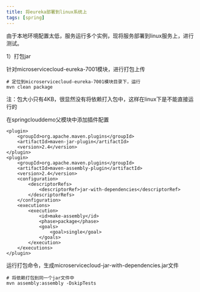 ```yaml
---
title: 将eureka部署到linux系统上
tags: [spring]
---
```


由于本地环境配置太低，服务运行多个实例，现将服务部署到linux服务上，进行测试。

1）打包jar

针对microservicecloud-eureka-7001模块，进行打包上传

```
# 定位到microservicecloud-eureka-7001模块目录下，运行
mvn clean package
```

注：包大小只有4KB，很显然没有将依赖打入包中，这样在linux下是不能直接运行的

在springclouddemo父模块中添加插件配置

```
<plugin>
    <groupId>org.apache.maven.plugins</groupId>
    <artifactId>maven-jar-plugin</artifactId>
    <version>2.4</version>
</plugin>
<plugin>
    <groupId>org.apache.maven.plugins</groupId>
    <artifactId>maven-assembly-plugin</artifactId>
    <version>2.4</version>
    <configuration>
        <descriptorRefs>
            <descriptorRef>jar-with-dependencies</descriptorRef>
        </descriptorRefs>
    </configuration>
    <executions>
        <execution>
            <id>make-assembly</id>
            <phase>package</phase>
            <goals>
                <goal>single</goal>
            </goals>
        </execution>
    </executions>
</plugin>
```

运行打包命令，生成microservicecloud-jar-with-dependencies.jar文件

```
# 将依赖打包到同一个jar文件中
mvn assembly:assembly -DskipTests
```